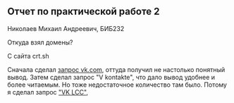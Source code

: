 ## Отчет по практической работе 2
Николаев Михаил Андреевич, БИБ232

Откуда взял домены?

С сайта crt.sh

Сначала сделал [запрос vk.com](https://crt.sh/?q=vk.com), оттуда получил не настолько понятный вывод. Затем сделал запрос "V kontakte", что дало вывод удобнее и более читаемым. Но тоже
недостаточное количество там было. Потому я сделал запрос ["VK LCC"](https://crt.sh/?q=VK+LLC), 



